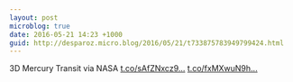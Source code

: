 ```yaml
---
layout: post
microblog: true
date: 2016-05-21 14:23 +1000
guid: http://desparoz.micro.blog/2016/05/21/t733875783949799424.html
---
```

3D Mercury Transit via NASA [t.co/sAfZNxcz9...](https://t.co/sAfZNxcz91) [t.co/fxMXwuN9h...](https://t.co/fxMXwuN9hI)
